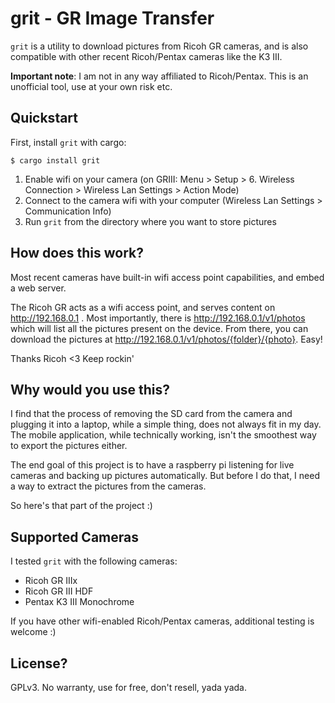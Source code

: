 # grit - GR Image Transfer

`grit` is a utility to download pictures from Ricoh GR cameras, and is also compatible with other recent Ricoh/Pentax cameras like the K3 III.

**Important note**: I am not in any way affiliated to Ricoh/Pentax. This is an unofficial tool, use at your own risk etc.

## Quickstart

First, install `grit` with cargo:

```
$ cargo install grit
```

1. Enable wifi on your camera (on GRIII: Menu > Setup > 6. Wireless Connection > Wireless Lan Settings > Action Mode)
2. Connect to the camera wifi with your computer (Wireless Lan Settings > Communication Info)
3. Run `grit` from the directory where you want to store pictures

## How does this work?

Most recent cameras have built-in wifi access point capabilities, and embed a web server.

The Ricoh GR acts as a wifi access point, and serves content on http://192.168.0.1 . Most importantly, there is http://192.168.0.1/v1/photos which will list all the pictures present on the device. From there, you can download the pictures at http://192.168.0.1/v1/photos/{folder}/{photo}. Easy!

Thanks Ricoh <3 Keep rockin'

## Why would you use this?

I find that the process of removing the SD card from the camera and plugging it into a laptop, while a simple thing, does not always fit in my day. The mobile application, while technically working, isn't the smoothest way to export the pictures either.

The end goal of this project is to have a raspberry pi listening for live cameras and backing up pictures automatically. But before I do that, I need a way to extract the pictures from the cameras.

So here's that part of the project :)

## Supported Cameras

I tested `grit` with the following cameras:

- Ricoh GR IIIx
- Ricoh GR III HDF
- Pentax K3 III Monochrome

If you have other wifi-enabled Ricoh/Pentax cameras, additional testing is welcome :)

## License?

GPLv3. No warranty, use for free, don't resell, yada yada.
